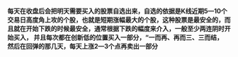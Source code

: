 
**每天在收盘后会把明天需要买入的股票自选出来，自选的依据是K线近期5—10个交易日高度角上攻的个股，也就是短期涨幅最大的个股，这种股票是最安全的，而且就在开始下跌的时候最安全，通常根据下跌的幅度来介入，一般至少两连阴时开始买入， 并且每次都在创新低的位置买入一部分，“一而再、再而三、三而结， 然后在回弹的那几天，每天上涨2—3个点再卖出一部分**
